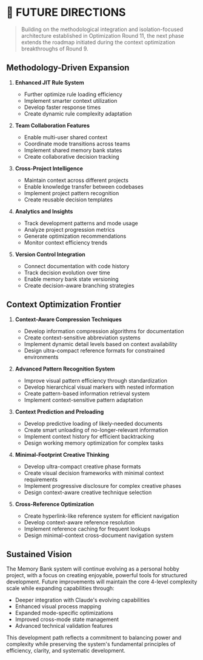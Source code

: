 # 🚀 FUTURE DIRECTIONS

> Building on the methodological integration and isolation-focused architecture established in Optimization Round 11, the next phase extends the roadmap initiated during the context optimization breakthroughs of Round 9.

## Methodology-Driven Expansion

1. **Enhanced JIT Rule System**
   - Further optimize rule loading efficiency
   - Implement smarter context utilization
   - Develop faster response times
   - Create dynamic rule complexity adaptation

2. **Team Collaboration Features**
   - Enable multi-user shared context
   - Coordinate mode transitions across teams
   - Implement shared memory bank states
   - Create collaborative decision tracking

3. **Cross-Project Intelligence**
   - Maintain context across different projects
   - Enable knowledge transfer between codebases
   - Implement project pattern recognition
   - Create reusable decision templates

4. **Analytics and Insights**
   - Track development patterns and mode usage
   - Analyze project progression metrics
   - Generate optimization recommendations
   - Monitor context efficiency trends

5. **Version Control Integration**
   - Connect documentation with code history
   - Track decision evolution over time
   - Enable memory bank state versioning
   - Create decision-aware branching strategies

## Context Optimization Frontier

1. **Context-Aware Compression Techniques**
   - Develop information compression algorithms for documentation
   - Create context-sensitive abbreviation systems
   - Implement dynamic detail levels based on context availability
   - Design ultra-compact reference formats for constrained environments

2. **Advanced Pattern Recognition System**
   - Improve visual pattern efficiency through standardization
   - Develop hierarchical visual markers with nested information
   - Create pattern-based information retrieval system
   - Implement context-sensitive pattern adaptation

3. **Context Prediction and Preloading**
   - Develop predictive loading of likely-needed documents
   - Create smart unloading of no-longer-relevant information
   - Implement context history for efficient backtracking
   - Design working memory optimization for complex tasks

4. **Minimal-Footprint Creative Thinking**
   - Develop ultra-compact creative phase formats
   - Create visual decision frameworks with minimal context requirements
   - Implement progressive disclosure for complex creative phases
   - Design context-aware creative technique selection

5. **Cross-Reference Optimization**
   - Create hyperlink-like reference system for efficient navigation
   - Develop context-aware reference resolution
   - Implement reference caching for frequent lookups
   - Design minimal-context cross-document navigation system

## Sustained Vision

The Memory Bank system will continue evolving as a personal hobby project, with a focus on creating enjoyable, powerful tools for structured development. Future improvements will maintain the core 4-level complexity scale while expanding capabilities through:

- Deeper integration with Claude's evolving capabilities
- Enhanced visual process mapping
- Expanded mode-specific optimizations
- Improved cross-mode state management
- Advanced technical validation features

This development path reflects a commitment to balancing power and complexity while preserving the system's fundamental principles of efficiency, clarity, and systematic development.
